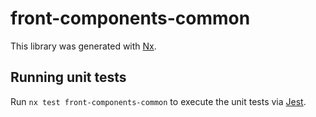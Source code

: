 # front-components-common

This library was generated with [Nx](https://nx.dev).

## Running unit tests

Run `nx test front-components-common` to execute the unit tests via [Jest](https://jestjs.io).

